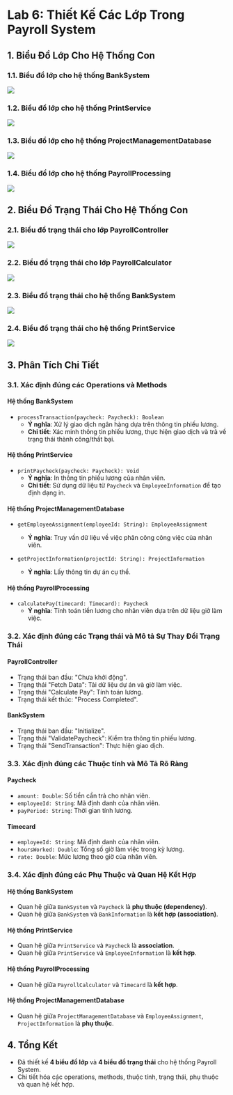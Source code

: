 # Lab 6: Thiết Kế Các Lớp Trong Payroll System

## 1. Biểu Đồ Lớp Cho Hệ Thống Con

### **1.1. Biểu đồ lớp cho hệ thống BankSystem**

![](https://www.planttext.com/api/plantuml/png/h95D3e8m48NtFKMNkkW5Y364k653IFG2GncLq7P8VnP4FPaBZ-GLXF0JOEsislVIxtLclkzFx3nO7xHYKe5pF4t0rEVMUTJymNXVZIM9pbqi60VILsHs3RJoZhAEU3wUzX5FY1I2OIysilwCIisLh8R-rSGhEZa3ZH4_UrkPsw22b1ICpu8kqAujIy5tbuqrnqnVcFYWUr34JnGAXOE6kb7K8gRb6jqragEjg5nYb-CyF8LOp8GjB26ES_PMtxJEOZHbjwyV0000__y30000)

### **1.2. Biểu đồ lớp cho hệ thống PrintService**


![](https://www.planttext.com/api/plantuml/png/h96z3i8W58Ltde9H1rwWCQQ33jsQD76_mbM9_3H0JHhroHny95_1DaALw2WJEITyvvxButOlVG0NEgq8L-0zhMedJMZGdIH7UYPqFEserT3p0_BZh8sNWYPfNj2DbO9SIQJy1nAD101jEnCAkhBTLk5BGzqgsoDMeg1D61BsCGpw6fsqRtd2hjCJixDEGv3Mf0G36dCE2E7G-qzAlg75XR6iBibinfPJZs_dnoYaH2E6xtW2003__mC0)

### **1.3. Biểu đồ lớp cho hệ thống ProjectManagementDatabase**

![](https://www.planttext.com/api/plantuml/png/r5An3e8m4Dtx5Hrru0U8CPZWmA0nSN0-w5bHsfAs34RzCWS_oLyGagAG0hiTtxrxxrtltizNP2neMuc2P0KOGvETLcVCx0OaS1GeRGmMKZ18RuGsZwDTYx9GLyILCJcN3Mc63afOIFTMvvBFG-hplXBE9f57fGNONCbPwQ2kWayZ3-AY_btIJgsDw2dru2q8x1VIYjMHGXghAYtmv-3dRntySIUTJwhIvg3q1LdNPU8i5lSW6Dy56MyCWkNGhqqt32mgGidg0_u0003__mC0)


### **1.4. Biểu đồ lớp cho hệ thống PayrollProcessing**

![](https://www.planttext.com/api/plantuml/png/T55B3i8W5Dnp2fPrqGjqOPhenbqJZQwHljYcm6iUi6YC9tFXaRo2zAysPGEPUJC3m_lvIgqJvBnMJ2fXBSz4GwZK3erhTo1-PxnTtTp0PeGIh8qs2JzZcRC7-rCB9RqI3YUr71084v4hDKX1US9FmoaO1K8M8AlPR2H73z2rmWRW48H7HwMvzNY1dkm5gO90xD5V5VG4XRm9-RvZ5pJQ2etUk5_bMbGjcWoen1aEjilAudYxh88josddnbUkq5CjAPWyVDC7003__mC0)
  
## 2. Biểu Đồ Trạng Thái Cho Hệ Thống Con

### **2.1. Biểu đồ trạng thái cho lớp PayrollController**

![](https://www.planttext.com/api/plantuml/png/L9113e8m44Ntd6BIfGaNS6686DsImCwuc9HHaDAQKXR4U38N7iahE2s2sDLq_d-_qta_NqddqBg-LH4NZa1aE5YZ56JMIEgwMby4O0TJ-nu1d-Fg176yWTp3NsSGbetWs9EJrGuTha64sWTVIJf0NK9HjoJHbk0T8YJCGC1JLB9NF1Y_pmdp5N9KQ8SHMPh6iKYNXTcYRfWva2Rh4LPbHR8PePyd89cjjPiSJ7aPpiQEWjz2eFvi0UHLi7twSchQco97fOWUKS8PlDaF0000__y30000)

### **2.2. Biểu đồ trạng thái cho lớp PayrollCalculator**

![](https://www.planttext.com/api/plantuml/png/P9112i8m44NtFSMGfT0Bk922eWY2HTs9Yp4TQJHD8PqkgdWo5nx9ApYcj1RDAl_dlpzCNezdKZ5whWiRoOK9L8gDBws5ALfTMsHJEWLO3JNS8f2p7nqWZYUmT8ODMdEbO7zbU9qJwto6Z6DGgn8ps9c2DFeCFgOAI9y9H4h-LFfYC53GJX5iqQ9lMl0_6XeMvCXBLdRHEUcBy9q5dGVhuvaqjps_G6YH_GJS4DVUzPYAxb52BfCVUmC00F__0m00)

### **2.3. Biểu đồ trạng thái cho hệ thống BankSystem**

![](https://www.planttext.com/api/plantuml/png/P51B2i903DtFAS8iXLx0XHJhnfsek14NOHfnQ3iZRHHKF9aBZ-GLJ2F5MhDANjvx-RmUpxHXhFbKbKOI9h1J30MiQmmDElOnMC2cNyFDWCHsj8CacS0yUFPO-Yif_2srkv4q5zi5Njo1N346sq7GOJ13Hglg8LqzLXJotdonQ17W2Esg7-60exeiXhslgr_faXpvCtLDr0lLuf-kBdAdoB9O7KkIfVkFCNUJobpvtHi00F__0m00)

### **2.4. Biểu đồ trạng thái cho hệ thống PrintService**

![](https://www.planttext.com/api/plantuml/png/L91D2W8n38NtFKNeKfWBk9011qLmCU1INCHEmC7-I9jPg7Wo5nx9AzX96MIwIbxVbqVoVN_gn1XvS5RbWWbq6tlFqCPWA2KDcA0eJmNv7HSdgAeLx7pFFTh-GIB_M_dT1-mQP5o27ajeyMukPAumYbg8oIB-BNcAELsICZJr9HhFbc0JeaCkxCmk0wHgWXaSoO03-Guu59rYmMOcmV8sosdZTN0tIqnQlLITyNoI7m000F__0m00)

## 3. Phân Tích Chi Tiết

### **3.1. Xác định đúng các Operations và Methods**

#### **Hệ thống BankSystem**
- `processTransaction(paycheck: Paycheck): Boolean`
  - **Ý nghĩa**: Xử lý giao dịch ngân hàng dựa trên thông tin phiếu lương.
  - **Chi tiết**: Xác minh thông tin phiếu lương, thực hiện giao dịch và trả về trạng thái thành công/thất bại.

#### **Hệ thống PrintService**
- `printPaycheck(paycheck: Paycheck): Void`
  - **Ý nghĩa**: In thông tin phiếu lương của nhân viên.
  - **Chi tiết**: Sử dụng dữ liệu từ `Paycheck` và `EmployeeInformation` để tạo định dạng in.

#### **Hệ thống ProjectManagementDatabase**
- `getEmployeeAssignment(employeeId: String): EmployeeAssignment`
  - **Ý nghĩa**: Truy vấn dữ liệu về việc phân công công việc của nhân viên.

- `getProjectInformation(projectId: String): ProjectInformation`
  - **Ý nghĩa**: Lấy thông tin dự án cụ thể.

#### **Hệ thống PayrollProcessing**
- `calculatePay(timecard: Timecard): Paycheck`
  - **Ý nghĩa**: Tính toán tiền lương cho nhân viên dựa trên dữ liệu giờ làm việc.
### **3.2. Xác định đúng các Trạng thái và Mô tả Sự Thay Đổi Trạng Thái**

#### **PayrollController**
- Trạng thái ban đầu: "Chưa khởi động".
- Trạng thái "Fetch Data": Tải dữ liệu dự án và giờ làm việc.
- Trạng thái "Calculate Pay": Tính toán lương.
- Trạng thái kết thúc: "Process Completed".

#### **BankSystem**
- Trạng thái ban đầu: "Initialize".
- Trạng thái "ValidatePaycheck": Kiểm tra thông tin phiếu lương.
- Trạng thái "SendTransaction": Thực hiện giao dịch.

### **3.3. Xác định đúng các Thuộc tính và Mô Tả Rõ Ràng**

#### **Paycheck**
- `amount: Double`: Số tiền cần trả cho nhân viên.
- `employeeId: String`: Mã định danh của nhân viên.
- `payPeriod: String`: Thời gian tính lương.

#### **Timecard**
- `employeeId: String`: Mã định danh của nhân viên.
- `hoursWorked: Double`: Tổng số giờ làm việc trong kỳ lương.
- `rate: Double`: Mức lương theo giờ của nhân viên.

### **3.4. Xác định đúng các Phụ Thuộc và Quan Hệ Kết Hợp**

#### **Hệ thống BankSystem**
- Quan hệ giữa `BankSystem` và `Paycheck` là **phụ thuộc (dependency)**.
- Quan hệ giữa `BankSystem` và `BankInformation` là **kết hợp (association)**.

#### **Hệ thống PrintService**
- Quan hệ giữa `PrintService` và `Paycheck` là **association**.
- Quan hệ giữa `PrintService` và `EmployeeInformation` là **kết hợp**.

#### **Hệ thống PayrollProcessing**
- Quan hệ giữa `PayrollCalculator` và `Timecard` là **kết hợp**.

#### **Hệ thống ProjectManagementDatabase**
- Quan hệ giữa `ProjectManagementDatabase` và `EmployeeAssignment`, `ProjectInformation` là **phụ thuộc**.

## 4. Tổng Kết

- Đã thiết kế **4 biểu đồ lớp** và **4 biểu đồ trạng thái** cho hệ thống Payroll System.
- Chi tiết hóa các operations, methods, thuộc tính, trạng thái, phụ thuộc và quan hệ kết hợp.
